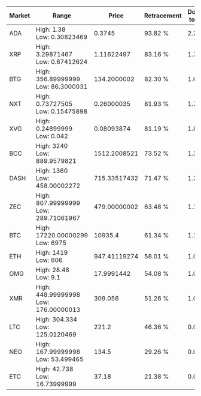 | Market | Range | Price| Retracement | Doubles to 50% |
| --- | --- | --- | --- | --- |
| ADA | High: 1.38<br />Low: 0.30823469 | 0.3745 | 93.82 % | 2.25 |
| XRP | High: 3.29871467<br />Low: 0.67412624 | 1.11622497 | 83.16 % | 1.78 |
| BTG | High: 356.89999999<br />Low: 86.3000031 | 134.2000002 | 82.30 % | 1.65 |
| NXT | High: 0.73727505<br />Low: 0.15475898 | 0.26000035 | 81.93 % | 1.72 |
| XVG | High: 0.24899999<br />Low: 0.042 | 0.08093874 | 81.19 % | 1.80 |
| BCC | High: 3240<br />Low: 889.9579821 | 1512.2008521 | 73.52 % | 1.37 |
| DASH | High: 1360<br />Low: 458.00002272 | 715.33517432 | 71.47 % | 1.27 |
| ZEC | High: 807.99999999<br />Low: 289.71061967 | 479.00000002 | 63.48 % | 1.15 |
| BTC | High: 17220.00000299<br />Low: 6975 | 10935.4 | 61.34 % | 1.11 |
| ETH | High: 1419<br />Low: 606 | 947.41119274 | 58.01 % | 1.07 |
| OMG | High: 28.48<br />Low: 9.1 | 17.9991442 | 54.08 % | 1.04 |
| XMR | High: 448.99999998<br />Low: 176.00000013 | 309.056 | 51.26 % | 1.01 |
| LTC | High: 304.334<br />Low: 125.0120469 | 221.2 | 46.36 % | 0.00 |
| NEO | High: 167.99999998<br />Low: 53.499465 | 134.5 | 29.26 % | 0.00 |
| ETC | High: 42.738<br />Low: 16.73999999 | 37.18 | 21.38 % | 0.00 |
